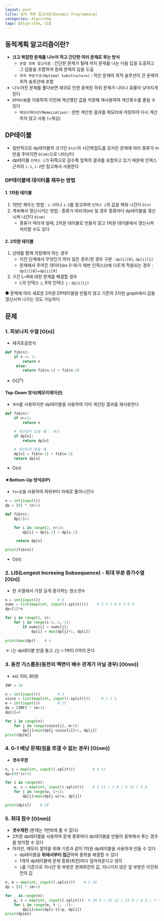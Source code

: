 ```yaml
---
layout: post
title: 동적 계획 알고리즘(Dynamic Programming)
categories: Algorithm
tags: [Algorithm, CS]
---
```


## 동적계획 알고리즘이란?
- **크고 복잡한 문제를 나누어 작고 간단한 여러 문제로 푸는 방식**
    - `분할 정복 알고리즘` : 간단한 문제가 될때 까지 문제를 나눈 다음 답을 도출하고 그 답들을 조합하여 원래 문제의 답을 도출
    - `최적 부분구조(Optimal Substructure)` : 작은 문제의 최적 솔루션이 큰 문제의 최적 솔루션에 포함
- 나누어진 문제를 풀다보면 재귀로 인한 중복된 하위 문제가 나타나 효율이 낮아지게 된다
- `DP테이블`을 이용하여 이전에 계산했던 값을 저장해 재사용하여 계산횟수를 줄일 수 있다
    - `메모이제이션(Memoization)` : 한번 계산한 결과를 메모리에 저장하여 다시 계산하지 않고 사용 (=캐싱)

## DP테이블
- 일반적으로 dp테이블의 크기인 `O(n)`의 시간복잡도를 갖지만 문제에 따라 종류가 m만큼 주어지면 `O(nm)`으로 나타난다
- dp테이블 `인덱스 i`가 뒤쪽으로 갈수록 앞쪽의 결과를 포함하고 있기 때문에 인덱스 근처의 `i-1`, `i-2`만 참고해서 사용한다

### DP테이블에 데이터를 채우는 방법
#### 1. 1차원 테이블
1. 1번만 채우는 방법 : `i-1`이나 `i-2`를 참고하여 `인덱스 i`의 값을 채워 나간다 `O(n)`
2. 계속해서 갱신시키는 방법 : 종류가 여러개(m) 일 경우 종류마다 dp테이블을 갱신시켜 나간다 `O(nm)`
    - 종류가 여러개 일때, 2차원 테이블로 만들지 않고 1차원 테이블에서 갱신시켜 처리할 수도 있다 

#### 2. 2차원 테이블
1. 상태를 함께 저장해야 하는 경우
    - 이전 단계에서 무엇인가 하지 않은 경우/한 경우 구분 : `dp[i][0]`, `dp[i][1]`
    - 문제에서 주어진 데이터(ex 0-9)가 매번 인덱스(i)에 다르게 적용되는 경우 : `dp[i][0]`~`dp[i][9]`
2. 구간 L~R에 대한 문제를 해결할 경우
    - L의 인덱스 `i`, R의 인덱스 `j` : `dp[i][j]` 
        
● 문제에 따라 새로운 2차원 DP테이블을 만들지 않고 기존의 2차원 graph에서 값을 갱신시켜 나가는 것도 가능하다

## 문제
### 1\. 피보나치 수열 [O(n)]

- 재귀호출방식

```python
def fib(n):
    if n <= 1: 
        return n
     else:
        return fib(n-1) + fib(n-2)
```
- O(2<sup>n</sup>)

#### Top-Down 방식(메모이제이션)
  - `재귀`를 사용하지만 dp테이블을 사용하여 이미 계산된 결과를 재사용한다

```python
def fib(n):
    if n<=1:
        return n

    # 계산된적 있을 때 : 캐싱
    if dp[n]:
        return dp[n]

    # 계산된적 없을 때
    dp[n] = fib(n-1) + fib(n-2)
    return dp[n]
```
- O(n)

#### ★Bottom-Up 방식(DP)
  - `for문`을 사용하여 하위부터 차례로 풀어나간다

```python
n = int(input())
dp = [0] * (n+1)

def fib(n):
    dp[1]=1

    for i in range(2, n+1):
        dp[i] = dp[i-2] + dp[i-1]

     return dp[n]

print(fib(n))
```
- O(n)


### 2\. LIS(Longest Incresing Subsequence) - 최대 부분 증가수열   [O(n)]
  - 한 수열에서 가장 길게 증가하는 원소갯수 

```python
n = int(input())        # 8
nums = list(map(int, input().split()))    # 5 3 7 8 6 2 9 4
dp=[1]*n

for i in range(1, n):
    for j in range(i-1,-1,-1):
        if nums[i] > nums[j]:
            dp[i] = max(dp[j]+1, dp[i])
    
print(max(dp))    # 4
```
→ `i`는 dp테이블 만큼 돌고 `j`는 i-1부터 0까지 돈다  


### 3\. 동전 거스름돈(동전의 액면이 배수 관계가 아닐 경우)   [O(nm)]
   - ex) 100, 80원

```python
INF = 16

n = int(input())        # 3
coins = list(map(int, input().split()))     # 1 2 5
m = int(input())        # 15
dp = [INF] * (m+1)
dp[0]=0

for i in range(n):
    for j in range(coins[i], m+1):
        dp[j]=min(dp[j-coins[i]]+1, dp[j])
print(dp[m])
```


### 4\. 0-1 배낭 문제(짐을 쪼갤 수 없는 경우)        [O(nm)]
- **갯수무한**

```python
n, c = map(int, input().split())        # 4 11
dp=[0]*(c+1)

for i in range(n):
    w, v = map(int, input().split())    # 5 12 / 3 8 / 6 14 / 4 8
    for j in range(w, c+1):
        dp[j]=max(dp[j-w]+v, dp[j])

print(dp[c])    # 28
```

### 5\. 최대 점수        [O(nm)]
- **갯수제한** (문제는 1번밖에 풀 수 없다)
- 2차원 dp테이블을 사용하여 문제 종류마다 dp테이블을 만들어 중복해서 푸는 경우를 방지할 수 있다
- 하지만, 메모리 절약을 위해 기존과 같이 1차원 dp테이블을 사용하게 만들 수 있다
  - dp테이블을 **뒤에서부터 접근**하여 중복을 해결할 수 있다
  - 1개의 dp테이블에 문제 종류(회전)마다 덮어씌운다고 생각
  - `i`를 기준으로 지나간 뒷 부분은 현재회전의 값, 지나가지 않은 앞 부분은 이전회전의 값

```python
n, m = map(int, input().split())    # 5 20
dp = [0] * (m+1)

for _ in range(n):
    p, t = map(int, input().split())  # 10 5 / 25 12 / 15 8 / 6 3 / 7 4
    for i in range(m, t-1, -1):
        dp[i]=max(dp[i-t]+p, dp[i])
print(dp[m])
```